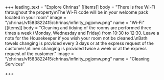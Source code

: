 +++
leading_text = "Explore Chrinas"
[[items]]
body = "There is free Wi-Fi throughout the property\nThe Wi-Fi code will be in your welcome pack located in your room"
image = "/chrinas/v1583822415/chrinas/infinity_pgjomw.png"
name = "Wi-Fi"
[[items]]
body = "Cleaning and tidying of the rooms are performed three times a week (Monday, Wednesday and Friday) from 10:30 to 12:30. Leave a note for the Housekeeper if you wish your room not be cleaned.\nBath towels changing is provided every 3 days or at the express request of the customer.\nLinen changing is provided twice a week or at the express request of the customer."
image = "/chrinas/v1583822415/chrinas/infinity_pgjomw.png"
name = "Cleaning Services"

+++
